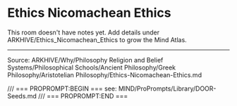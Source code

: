 # Ethics Nicomachean Ethics

This room doesn't have notes yet. Add details under ARKHIVE/Ethics_Nicomachean_Ethics to grow the Mind Atlas.

---
Source: ARKHIVE/Why/Philosophy Religion and Belief Systems/Philosophical Schools/Ancient Philosophy/Greek Philosophy/Aristotelian Philosophy/Ethics-Nicomachean-Ethics.md

/// === PROPROMPT:BEGIN ===
see: MIND/ProPrompts/Library/DOOR-Seeds.md
/// === PROPROMPT:END ===
